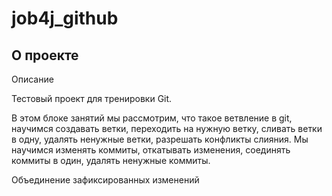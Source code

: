 # job4j_github

## О проекте

Описание

Тестовый проект для тренировки Git.

В этом блоке занятий мы рассмотрим, что такое ветвление в git, научимся создавать ветки, 
переходить на нужную ветку, сливать ветки в одну, удалять ненужные ветки, разрешать конфликты слияния. 
Мы научимся изменять коммиты, откатывать изменения, соединять коммиты в один, удалять ненужные коммиты.

Объединение зафиксированных изменений